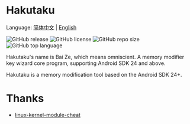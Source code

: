 # Hakutaku

Language: [简体中文](README_zh.md) | [English](README.md)

![GitHub release](https://img.shields.io/github/release/fuqiuluo/Hakutaku.svg)
![GitHub license](https://img.shields.io/github/license/fuqiuluo/HakutakU.svg)
![GitHub repo size](https://img.shields.io/github/repo-size/fuqiuluo/Hakutaku.svg)
![GitHub top language](https://img.shields.io/github/languages/top/fuqiuluo/Hakutaku.svg)

Hakutaku's name is Bai Ze, which means omniscient. A memory modifier key wizard core program, supporting Android SDK 24 and above.

Hakutaku is a memory modification tool based on the Android SDK 24+.

# Thanks

- [linux-kernel-module-cheat](https://github.com/cirosantilli/linux-kernel-module-cheat)
